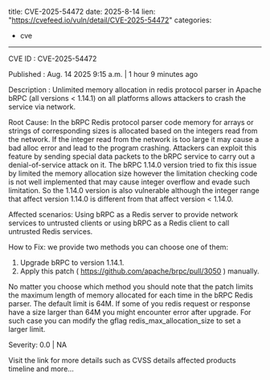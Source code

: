  
title: CVE-2025-54472
date: 2025-8-14
lien: "https://cvefeed.io/vuln/detail/CVE-2025-54472"
categories:
  - cve
---

CVE ID : CVE-2025-54472

Published :  Aug. 14
2025
9:15 a.m. | 1 hour
9 minutes ago

Description : Unlimited memory allocation in redis protocol parser in Apache bRPC (all versions < 1.14.1) on all platforms allows attackers to crash the service via network.



Root Cause: In the bRPC Redis protocol parser code
memory for arrays or strings of corresponding sizes is allocated based on the integers read from the network. If the integer read from the network is too large
it may cause a bad alloc error and lead to the program crashing. Attackers can exploit this feature by sending special data packets to the bRPC service to carry out a denial-of-service attack on it.
The bRPC 1.14.0 version tried to fix this issue by limited the memory allocation size
however
the limitation checking code is not well implemented that may cause integer overflow and evade such limitation. So the 1.14.0 version is also vulnerable
although the integer range that affect version 1.14.0 is different from that affect version < 1.14.0.



Affected scenarios: Using bRPC as a Redis server to provide network services to untrusted clients
or using bRPC as a Redis client to call untrusted Redis services.



How to Fix: we provide two methods
you can choose one of them:

1. Upgrade bRPC to version 1.14.1.
2. Apply this patch ( https://github.com/apache/brpc/pull/3050 ) manually.

No matter you choose which method
you should note that the patch limits the maximum length of memory allocated for each time in the bRPC Redis parser. The default limit is 64M. If some of you redis request or response have a size larger than 64M
you might encounter error after upgrade. For such case
you can modify the gflag redis_max_allocation_size to set a larger limit.

Severity: 0.0 | NA

Visit the link for more details
such as CVSS details
affected products
timeline
and more...
